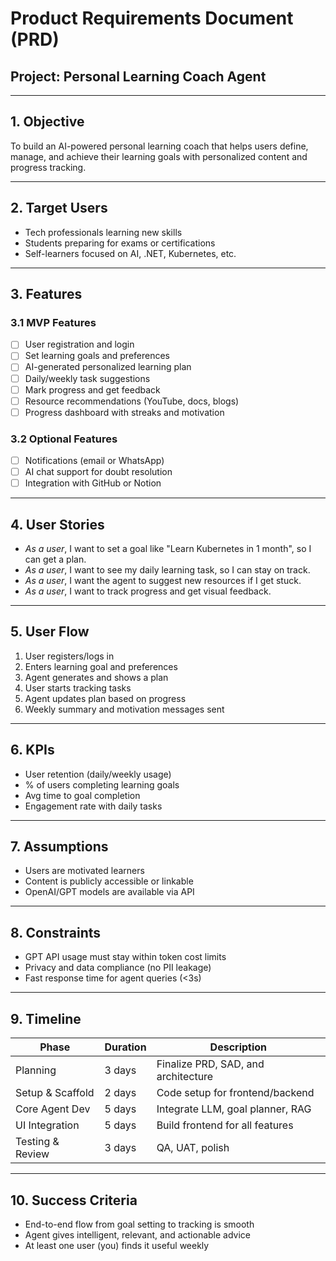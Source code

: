 # Product Requirements Document (PRD)
## Project: Personal Learning Coach Agent

---

## 1. Objective

To build an AI-powered personal learning coach that helps users define, manage, and achieve their learning goals with personalized content and progress tracking.

---

## 2. Target Users

- Tech professionals learning new skills
- Students preparing for exams or certifications
- Self-learners focused on AI, .NET, Kubernetes, etc.

---

## 3. Features

### 3.1 MVP Features

- [ ] User registration and login
- [ ] Set learning goals and preferences
- [ ] AI-generated personalized learning plan
- [ ] Daily/weekly task suggestions
- [ ] Mark progress and get feedback
- [ ] Resource recommendations (YouTube, docs, blogs)
- [ ] Progress dashboard with streaks and motivation

### 3.2 Optional Features

- [ ] Notifications (email or WhatsApp)
- [ ] AI chat support for doubt resolution
- [ ] Integration with GitHub or Notion

---

## 4. User Stories

- *As a user*, I want to set a goal like "Learn Kubernetes in 1 month", so I can get a plan.
- *As a user*, I want to see my daily learning task, so I can stay on track.
- *As a user*, I want the agent to suggest new resources if I get stuck.
- *As a user*, I want to track progress and get visual feedback.

---

## 5. User Flow

1. User registers/logs in
2. Enters learning goal and preferences
3. Agent generates and shows a plan
4. User starts tracking tasks
5. Agent updates plan based on progress
6. Weekly summary and motivation messages sent

---

## 6. KPIs

- User retention (daily/weekly usage)
- % of users completing learning goals
- Avg time to goal completion
- Engagement rate with daily tasks

---

## 7. Assumptions

- Users are motivated learners
- Content is publicly accessible or linkable
- OpenAI/GPT models are available via API

---

## 8. Constraints

- GPT API usage must stay within token cost limits
- Privacy and data compliance (no PII leakage)
- Fast response time for agent queries (<3s)

---

## 9. Timeline

| Phase           | Duration     | Description                          |
|----------------|--------------|--------------------------------------|
| Planning        | 3 days       | Finalize PRD, SAD, and architecture  |
| Setup & Scaffold| 2 days       | Code setup for frontend/backend      |
| Core Agent Dev  | 5 days       | Integrate LLM, goal planner, RAG     |
| UI Integration  | 5 days       | Build frontend for all features      |
| Testing & Review| 3 days       | QA, UAT, polish                      |

---

## 10. Success Criteria

- End-to-end flow from goal setting to tracking is smooth
- Agent gives intelligent, relevant, and actionable advice
- At least one user (you) finds it useful weekly
